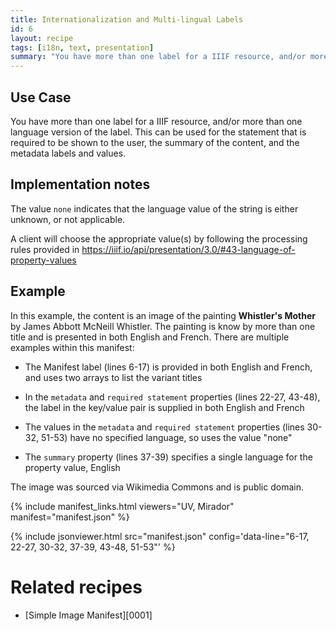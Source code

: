 ```yaml
---
title: Internationalization and Multi-lingual Labels
id: 6
layout: recipe
tags: [i18n, text, presentation]
summary: "You have more than one label for a IIIF resource, and/or more than one language version of the label."
---
```



## Use Case

You have more than one label for a IIIF resource, and/or more than one language version of the label. This can be used for the statement that is required to be shown to the user, the summary of the content, and the metadata labels and values.


## Implementation notes

The value `none` indicates that the language value of the string is either unknown, or not applicable.

A client will choose the appropriate value(s) by following the processing rules provided in https://iiif.io/api/presentation/3.0/#43-language-of-property-values


## Example
In this example, the content is an image of the painting **Whistler's Mother** by James Abbott McNeill Whistler. The painting is know by more than one title and is presented in both English and French. There are multiple examples within this manifest:

- The Manifest label (lines 6-17) is provided in both English and French, and uses two arrays to list the variant titles

- In the `metadata` and `required statement` properties (lines 22-27, 43-48), the label in the key/value pair is supplied in both English and French

- The values in the `metadata` and `required statement` properties (lines 30-32, 51-53) have no specified language, so uses the value "none"

- The `summary` property (lines 37-39) specifies a single language for the property value, English

The image was sourced via Wikimedia Commons and is public domain.

{% include manifest_links.html viewers="UV, Mirador" manifest="manifest.json" %}

{% include jsonviewer.html src="manifest.json" config='data-line="6-17, 22-27, 30-32, 37-39, 43-48, 51-53"' %}

# Related recipes

* [Simple Image Manifest][0001]
